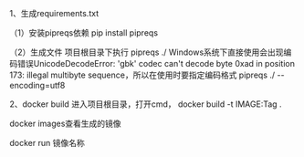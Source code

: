 1、生成requirements.txt

（1）安装pipreqs依赖
  pip install pipreqs
  
（2）生成文件
  项目根目录下执行
  pipreqs ./
  Windows系统下直接使用会出现编码错误UnicodeDecodeError: 'gbk' codec can't decode byte 0xad in position 173: illegal multibyte sequence，所以在使用时要指定编码格式
  pipreqs ./ --encoding=utf8
  
2、docker build
进入项目根目录，打开cmd，
docker build -t IMAGE:Tag .

docker images查看生成的镜像

docker run 镜像名称
